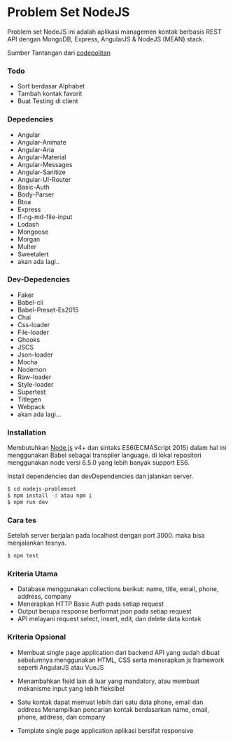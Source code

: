 # Problem Set NodeJS

Problem set NodeJS ini adalah aplikasi managemen kontak berbasis REST API dengan MongoDB, Express, AngularJS & NodeJS (MEAN) stack.

Sumber Tantangan dari [codepolitan]

### Todo

* Sort berdasar Alphabet
* Tambah kontak favorit
* Buat Testing di client

### Depedencies

* Angular
* Angular-Animate
* Angular-Aria
* Angular-Material
* Angular-Messages
* Angular-Sanitize
* Angular-UI-Router
* Basic-Auth
* Body-Parser
* Btoa
* Express
* lf-ng-md-file-input
* Lodash
* Mongoose
* Morgan
* Multer
* Sweetalert
* akan ada lagi..

### Dev-Depedencies
* Faker
* Babel-cli
* Babel-Preset-Es2015
* Chai
* Css-loader
* File-loader
* Ghooks
* JSCS
* Json-loader
* Mocha
* Nodemon
* Raw-loader
* Style-loader
* Supertest
* Titlegen
* Webpack
* akan ada lagi...

### Installation

Membutuhkan [Node.js](https://nodejs.org/) v4+ dan sintaks ES6(ECMAScript 2015) dalam hal ini menggunakan Babel sebagai transpiler language. di lokal repositori menggunakan node versi 6.5.0 yang lebih banyak support ES6.

Install dependencies dan devDependencies dan jalankan server.

```sh
$ cd nodejs-problemset
$ npm install -d atau npm i
$ npm run dev
```

### Cara tes
Setelah server berjalan pada localhost dengan port 3000. maka bisa menjalankan tesnya.

```sh
$ npm test
```

### Kriteria Utama

 - Database menggunakan collections berikut: name, title, email, phone, address, company
 - Menerapkan HTTP Basic Auth pada setiap request
 - Output berupa response berformat json pada setiap request
 - API melayani request select, insert, edit, dan delete data kontak

### Kriteria Opsional
- Membuat single page application dari backend API yang sudah dibuat sebelumnya menggunakan HTML, CSS serta menerapkan js framework seperti AngularJS atau VueJS
- Menambahkan field lain di luar yang mandatory, atau membuat mekanisme input yang lebih fleksibel
- Satu kontak dapat memuat lebih dari satu data phone, email dan address
Menampilkan pencarian kontak berdasarkan name, email, phone, address, dan company
- Template single page application aplikasi bersifat responsive


   [codepolitan]: <https://www.codepolitan.com/problemset-nodejs-dasar>
